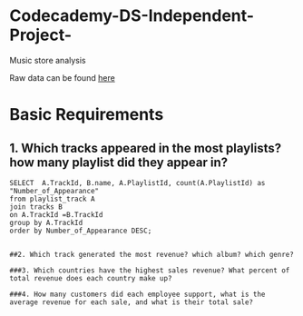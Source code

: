 # Codecademy-DS-Independent-Project-
Music store analysis 

Raw data can be found [here](https://www.sqlitetutorial.net/sqlite-sample-database/)

# **Basic Requirements**

## 1. Which tracks appeared in the most playlists? how many playlist did they appear in?
```
SELECT  A.TrackId, B.name, A.PlaylistId, count(A.PlaylistId) as "Number_of_Appearance" 
from playlist_track A 
join tracks B
on A.TrackId =B.TrackId
group by A.TrackId
order by Number_of_Appearance DESC;


##2. Which track generated the most revenue? which album? which genre?

###3. Which countries have the highest sales revenue? What percent of total revenue does each country make up?

###4. How many customers did each employee support, what is the average revenue for each sale, and what is their total sale?
